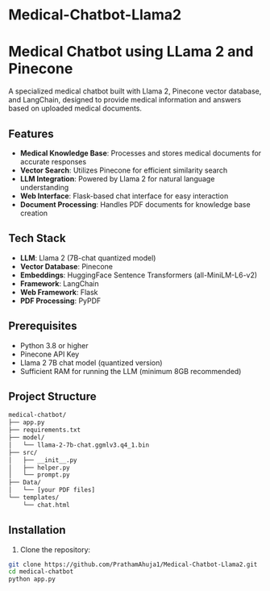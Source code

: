 # Medical-Chatbot-Llama2

# Medical Chatbot using LLama 2 and Pinecone

A specialized medical chatbot built with Llama 2, Pinecone vector database, and LangChain, designed to provide medical information and answers based on uploaded medical documents.

## Features

- **Medical Knowledge Base**: Processes and stores medical documents for accurate responses
- **Vector Search**: Utilizes Pinecone for efficient similarity search
- **LLM Integration**: Powered by Llama 2 for natural language understanding
- **Web Interface**: Flask-based chat interface for easy interaction
- **Document Processing**: Handles PDF documents for knowledge base creation

## Tech Stack

- **LLM**: Llama 2 (7B-chat quantized model)
- **Vector Database**: Pinecone
- **Embeddings**: HuggingFace Sentence Transformers (all-MiniLM-L6-v2)
- **Framework**: LangChain
- **Web Framework**: Flask
- **PDF Processing**: PyPDF

## Prerequisites

- Python 3.8 or higher
- Pinecone API Key
- Llama 2 7B chat model (quantized version)
- Sufficient RAM for running the LLM (minimum 8GB recommended)

## Project Structure

```bash
medical-chatbot/
├── app.py
├── requirements.txt
├── model/
│   └── llama-2-7b-chat.ggmlv3.q4_1.bin
├── src/
│   ├── __init__.py
│   ├── helper.py
│   └── prompt.py
├── Data/
│   └── [your PDF files]
└── templates/
    └── chat.html
```
## Installation

1. Clone the repository:
```bash
git clone https://github.com/PrathamAhuja1/Medical-Chatbot-Llama2.git
cd medical-chatbot
python app.py
